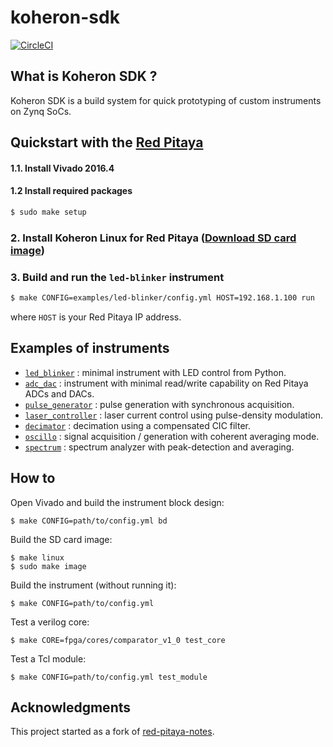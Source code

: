 # koheron-sdk

[![CircleCI](https://circleci.com/gh/Koheron/ZynqSDK.svg?style=shield&circle-token=8bad0d504d47f62082ff5d8b07dfb21aaf03ecde)](https://circleci.com/gh/Koheron/ZynqSDK)

## What is Koheron SDK ?

Koheron SDK is a build system for quick prototyping of custom instruments on Zynq SoCs.

## Quickstart with the [Red Pitaya](http://redpitaya.com)

#### 1.1. Install Vivado 2016.4

#### 1.2 Install required packages

```bash
$ sudo make setup
```

### 2. Install Koheron Linux for Red Pitaya ([Download SD card image](https://github.com/Koheron/koheron-sdk/releases))

### 3. Build and run the `led-blinker` instrument

```bash
$ make CONFIG=examples/led-blinker/config.yml HOST=192.168.1.100 run
```
where `HOST` is your Red Pitaya IP address.

## Examples of instruments

* [`led_blinker`](https://github.com/Koheron/koheron-sdk/tree/master/examples/led-blinker) : minimal instrument with LED control from Python.
* [`adc_dac`](https://github.com/Koheron/koheron-sdk/tree/master/examples/adc-dac) : instrument with minimal read/write capability on Red Pitaya ADCs and DACs.
* [`pulse_generator`](https://github.com/Koheron/koheron-sdk/tree/master/examples/pulse-generator) : pulse generation with synchronous acquisition.
* [`laser_controller`](https://github.com/Koheron/koheron-sdk/tree/master/examples/decimator) : laser current control using pulse-density modulation.
* [`decimator`](https://github.com/Koheron/koheron-sdk/tree/master/examples/decimator) : decimation using a compensated CIC filter.
* [`oscillo`](https://github.com/Koheron/koheron-sdk/tree/master/examples/oscillo) : signal acquisition / generation with coherent averaging mode.
* [`spectrum`](https://github.com/Koheron/koheron-sdk/tree/master/examples/spectrum) : spectrum analyzer with peak-detection and averaging.

## How to

Open Vivado and build the instrument block design:
```
$ make CONFIG=path/to/config.yml bd
```

Build the SD card image:
```
$ make linux
$ sudo make image
```

Build the instrument (without running it):
```
$ make CONFIG=path/to/config.yml
```

Test a verilog core:
```
$ make CORE=fpga/cores/comparator_v1_0 test_core
```

Test a Tcl module:
```
$ make CONFIG=path/to/config.yml test_module
```

## Acknowledgments

This project started as a fork of [red-pitaya-notes](https://github.com/pavel-demin/red-pitaya-notes).